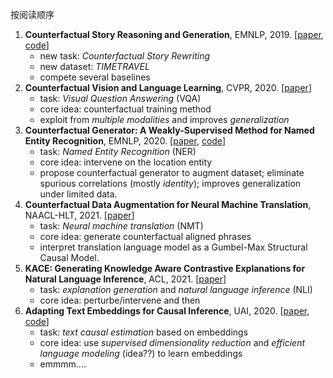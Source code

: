 按阅读顺序  

1. **Counterfactual Story Reasoning and Generation**, EMNLP, 2019. [[paper](https://arxiv.org/pdf/1909.04076.pdf), [code](https://github.com/qkaren/Counterfactual-StoryRW)]  
    - new task: *Counterfactual Story Rewriting*
    - new dataset: *TIMETRAVEL*
    - compete several baselines
2. **Counterfactual Vision and Language Learning**, CVPR, 2020. [[paper](https://openaccess.thecvf.com/content_CVPR_2020/papers/Abbasnejad_Counterfactual_Vision_and_Language_Learning_CVPR_2020_paper.pdf)]  
    - task: *Visual Question Answering* (VQA)
    - core idea: counterfactual training method
    - exploit from *multiple modalities* and improves *generalization*
3. **Counterfactual Generator: A Weakly-Supervised Method for Named Entity Recognition**, EMNLP, 2020. [[paper](https://aclanthology.org/2020.emnlp-main.590.pdf), [code](https://github.com/xijiz/cfgen)]  
    - task: *Named Entity Recognition* (NER)
    - core idea: intervene on the location entity
    - propose counterfactual generator to augment dataset; eliminate spurious correlations (mostly *identity*); improves generalization under limited data.
1. **Counterfactual Data Augmentation for Neural Machine Translation**, NAACL-HLT, 2021. [[paper](https://aclanthology.org/2021.naacl-main.18.pdf)]  
    - task: *Neural machine translation* (NMT)
    - core idea: generate counterfactual aligned phrases
    - interpret translation language model as a Gumbel-Max Structural Causal Model.
1. **KACE: Generating Knowledge Aware Contrastive Explanations for Natural Language Inference**, ACL, 2021. [[paper](https://aclanthology.org/2021.acl-long.196.pdf)]  
    - task: *explanation generation* and *natural language inference* (NLI)
    - core idea: perturbe/intervene and then
1. **Adapting Text Embeddings for Causal Inference**, UAI, 2020. [[paper](http://proceedings.mlr.press/v124/veitch20a/veitch20a.pdf), [code](https://github.com/vveitch/causal-text-embeddings-tf2)]  
    - task: *text causal estimation* based on embeddings
    - core idea: use *supervised dimensionality reduction* and *efficient language modeling* (idea??) to learn embeddings
    - emmmm....
